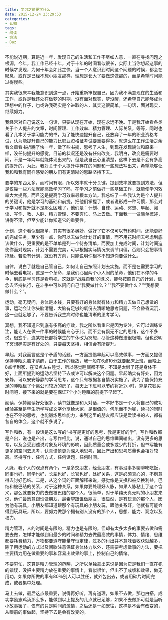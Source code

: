 ```yaml
---
title: 学习之前要学什么
date: 2015-12-24 23:29:53
categories:
- 认知
tags:
- 阅读
- 方法
- Baz
---
```


不能说近期，算是近一年，发现自己的生活和工作不尽如人意，一直在寻找问题之根源，今年，我工作已经十年，对于十年的时间看似很长，实际上当你想起这事的时候才发现，为何十年会如此之快，当一个人意识到时间这个问题的时候，都会在叹息，或许是已经不想小朋友那样，理想是长大了要做这做那的，而是希望时间能过得慢些。

其实我很庆幸我能意识到这一点，开始重新审视自己，因为我不满意现在的生活和工作，或许是我还处在做梦的时期，没有面对现实，梦没醒，还希望自己能够成为理想中的样子，也或许我确实是个进取的人，其实这很简单，一句话，面对现实，继续努力。

我经常对自己说这么一句话，只要从现在开始，现在永远不晚。于是我开始看各类关于个人提升的文章，时间管理、工作效率、精力管理、人际关系，等等，同时也看了几本关于学习能力的书，为了能快速提升自己，还放弃了一年的职业资格考试，认为能提升自己的能力比职业资格证考试要重要得多。就这么在工作生活之余看文章看书折腾了快一年，做了些书摘，思考了人生，到现在发现貌似和原来一样，没任何提升的感觉，目前的状况还是没有任何改变，我明白，改变是需要时间，不是一年两年就能体现出来的，但是我自己心里清楚，这样下去是不会有多高的提升的，为此，我对关于个人提升中存在的问题和一些想法写出来，希望能够让我和和我有同样感受的朋友们有更清晰的思路坚持下去。

要学的东西太多，而时间有限，所以效率就十分关键，提到效率就要提到方法，但是仅靠一些方法就能高效学习了吗，在学习之前做好一些基础工作，就能使学习效率大大提高，而且这是提高学习效率最根本方法。我总结了一些我认为是个人提升的关键词，他是学习的基础和前提，把他们掌握了，或者说形成一种习惯，那么对于学习和提升就不是那么困难了，他们是：计划、自律、运动、冥想、早起、阅读、写作、教、人脉、精力管理、不要穷忙、马上去做。下面我一一做简单概述，讲得不深，但至少能让你知道它的重要性。

计划，这个看似很简单，其实有很多奥妙，做好了它不仅可以节约时间，还能更好的完成任务，至少有一点，你可以去做你计划好的事情，而不用花时间去考虑到底该做什么，更重要的是不单单是列一个待办清单，而要加上完成时间，计划时间迫使你面对现实，计划不需要完美，可以根据实际情况来调节纠偏，否则只会把事情拖延。若没有计划，就没有方向，只能说明你根本不知道你要做什么。

自律，说白了就是自己管自己，如何让自己按照计划去实施，而不是在需要学习的时候去看电视，这是一个革命，是我们心里两个小人闹的革命，他们在不停的斗争，到底是学习还是看电视，这就是“战胜自我”的含义，能够按照自己的计划，信念去坚持执行，在斗争中可以问问自己“我要做什么？”“我不要做什么？”“我想要做什么？”。

运动，毫无疑问，身体是本钱，只要有好的身体就有体力和精力去做自己想做的事，运动会让你头脑清醒，大脑有足够的氧份去清晰地思考问题，不会昏昏沉沉，这一点就足够了，不要告诉我生病时你也能清晰的思考学习。

冥想，我不知道它到底有多高的疗效，我之所以看重它是因为专注，它可以训练专注，能让人在做一件事的时候能专心于此，而不会有飘无不定的思绪，这个不多说，很玄乎，连某校长都将学生的午休改为冥想，尽管这种做法很极端，但也说明了冥想确实是有好处的，只要每天坚持，相信会有所提升。

早起，对我而言这是个矛盾的话题，一方面提倡早起可以高效做事，一方面又提倡保持睡眠头脑才清醒，由于工作的缘故，我一般在6点10分就要起床上班，而晚上8点半到家，在12点左右睡觉，所以感觉睡眠都不够，不知是太懒了还是身体不好，上面所提到的运动若坚持下去或许可以解决这个问题。早起确实有好处，因为安静，可以安安静静的学习思考，这个只有根据各自情况实施了。我为了能保持充足的睡眠租了个离公司较近的房子，每天上下班可以节约将近2小时，算是花钱买时间吧，接下来的就是要在保证7个小时睡眠的前提下早起了。

阅读，保持阅读好处很多，读书就像是和人对话，一本好书是一个人将自己的成功经验甚至是毕生所学写成文字分享给大家，是很值的，何乐而不为呢，读书的同时也在不停的思考，也能锻炼思维能力，来到这里的朋友都应该是爱读书的人，都有各自的体会，这个就不多说了。

写作和教，有一段话是这么写的“书写是更好的思考，教是更好的学”，写作和教都是产出，说也是产出，与写作相比，说，通过自己的思维瞬间输出，没有更多的思考，以及会受到述说对象及环境的影响，因此质量会或多或少的打折，但书写能有更多的空间去思考，认真谨慎更为深入地思考，因此产出和思考质量也会相对较高。坚持写作，任何方式，任何话题，任何时间。

人脉，我个人的观点有两个，一是多交朋友，经营朋友，有事没事多聊聊吃吃饭，同事也好，同学也好，长辈也好，长官也好，处好关系，这是必须真心的，不刻意得去讨好巴结。二是，从这个词的正面解释来说，感觉像是交换和被交换利益，巴结和被巴结的关系，对于这种关系，如果你要处理好人脉，如果人脉粘上了这个含义，那么就要努力的去做被巴结的那个人，很简单，对于单纯天真无暇的小朋友来说，他们最愿意跟谁做朋友，最希望跟谁做朋友，很显然，是有玩具的那个人，因为他有玩具，小朋友都知道跟那个有玩具的小朋友玩，跟他关系好，他就有可能会得到玩具玩，所以，要努力做那个拥有别人没有的那个人，思想、能力、观念以及权力。

精力管理，人的时间是有限的，精力也是有限的，但却有太多太多的事要去做和需要去做，怎样才能做到用最少的时间和精力去做最高效的事情，体力、情绪、思维都要耗费精力，万物都要遵守能量守恒定律，过多的付出并不意味着收获就越多，除了用运动的方式以及间歇注意保证身体体力以外，还需要考虑做事的方法，要把主要精力用在做重要的事和容易出效果的事上，控制自己的情绪。

不要穷忙，这算是精力管理的范畴，之所以单独拿出来说是因为它是我们一直在犯的错误，没把主要精力放在重要的事情上，看似很忙，但出不了成绩和效果，做无用功，如果你所做的事有80％别人可以胜任，就外包出去，或者用碎片时间完成，或者集中处理。

马上去做，最后这点最重要，说得再好听，再有道理，如果不去做，那也白搭，成功学励志鸡汤那么多，能做到以上提及的几点就已足够，如果不去做那可就是当听小故事罢了，仅有的只是瞬间的激情，之后还是一如既往，这样是不会有改变的，从眼前的事做起，坚持下去是会有改变的。